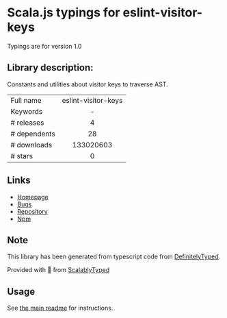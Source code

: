 
# Scala.js typings for eslint-visitor-keys

Typings are for version 1.0

## Library description:
Constants and utilities about visitor keys to traverse AST.

|                    |                 |
| ------------------ | :-------------: |
| Full name          | eslint-visitor-keys |
| Keywords           | - |
| # releases         | 4 |
| # dependents       | 28 |
| # downloads        | 133020603 |
| # stars            | 0 |

## Links
- [Homepage](https://github.com/eslint/eslint-visitor-keys#readme)
- [Bugs](https://github.com/eslint/eslint-visitor-keys/issues)
- [Repository](https://github.com/eslint/eslint-visitor-keys)
- [Npm](https://www.npmjs.com/package/eslint-visitor-keys)
    


## Note
This library has been generated from typescript code from [DefinitelyTyped](https://definitelytyped.org).

Provided with :purple_heart: from [ScalablyTyped](https://github.com/oyvindberg/ScalablyTyped)

## Usage
See [the main readme](../../readme.md) for instructions.


